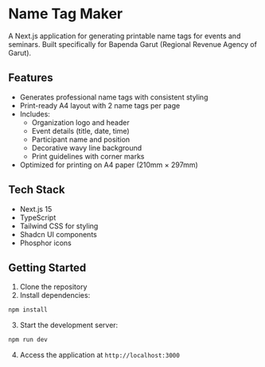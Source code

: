 # Name Tag Maker

A Next.js application for generating printable name tags for events and seminars. Built specifically for Bapenda Garut (Regional Revenue Agency of Garut).

## Features

- Generates professional name tags with consistent styling
- Print-ready A4 layout with 2 name tags per page
- Includes:
  - Organization logo and header
  - Event details (title, date, time)
  - Participant name and position
  - Decorative wavy line background
  - Print guidelines with corner marks
- Optimized for printing on A4 paper (210mm × 297mm)

## Tech Stack

- Next.js 15
- TypeScript
- Tailwind CSS for styling
- Shadcn UI components
- Phosphor icons

## Getting Started

1. Clone the repository
2. Install dependencies:

```bash
npm install
```

3. Start the development server:

```bash
npm run dev
```

4. Access the application at `http://localhost:3000`
